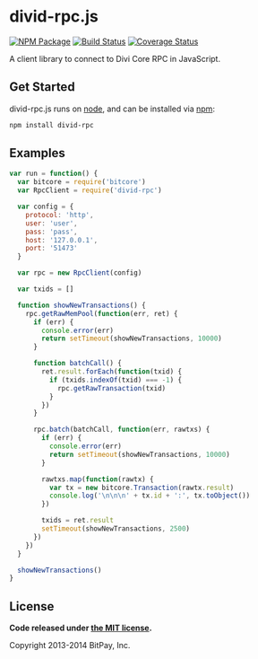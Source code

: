 # divid-rpc.js

[![NPM Package](https://img.shields.io/npm/v/divid-rpc.svg?style=flat-square)](https://www.npmjs.org/package/divid-rpc)
[![Build Status](https://travis-ci.org/agustinkassis/divid-rpc.svg?branch=master)](https://travis-ci.org/agustinkassis/divid-rpc)
[![Coverage Status](https://coveralls.io/repos/github/agustinkassis/divid-rpc/badge.svg?branch=master)](https://coveralls.io/github/agustinkassis/divid-rpc?branch=master)

A client library to connect to Divi Core RPC in JavaScript.

## Get Started

divid-rpc.js runs on [node](http://nodejs.org/), and can be installed via [npm](https://npmjs.org/):

```bash
npm install divid-rpc
```

## Examples

```javascript
var run = function() {
  var bitcore = require('bitcore')
  var RpcClient = require('divid-rpc')

  var config = {
    protocol: 'http',
    user: 'user',
    pass: 'pass',
    host: '127.0.0.1',
    port: '51473'
  }

  var rpc = new RpcClient(config)

  var txids = []

  function showNewTransactions() {
    rpc.getRawMemPool(function(err, ret) {
      if (err) {
        console.error(err)
        return setTimeout(showNewTransactions, 10000)
      }

      function batchCall() {
        ret.result.forEach(function(txid) {
          if (txids.indexOf(txid) === -1) {
            rpc.getRawTransaction(txid)
          }
        })
      }

      rpc.batch(batchCall, function(err, rawtxs) {
        if (err) {
          console.error(err)
          return setTimeout(showNewTransactions, 10000)
        }

        rawtxs.map(function(rawtx) {
          var tx = new bitcore.Transaction(rawtx.result)
          console.log('\n\n\n' + tx.id + ':', tx.toObject())
        })

        txids = ret.result
        setTimeout(showNewTransactions, 2500)
      })
    })
  }

  showNewTransactions()
}
```

## License

**Code released under [the MIT license](https://github.com/bitpay/bitcore/blob/master/LICENSE).**

Copyright 2013-2014 BitPay, Inc.
